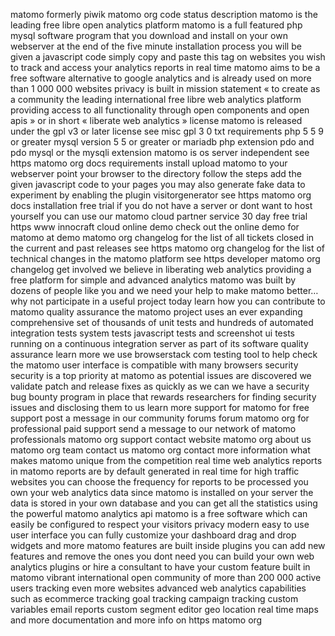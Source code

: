 matomo formerly piwik matomo org code status description matomo is the leading free libre open analytics platform matomo is a full featured php mysql software program that you download and install on your own webserver at the end of the five minute installation process you will be given a javascript code simply copy and paste this tag on websites you wish to track and access your analytics reports in real time matomo aims to be a free software alternative to google analytics and is already used on more than 1 000 000 websites privacy is built in mission statement « to create as a community the leading international free libre web analytics platform providing access to all functionality through open components and open apis » or in short « liberate web analytics » license matomo is released under the gpl v3 or later license see misc gpl 3 0 txt requirements php 5 5 9 or greater mysql version 5 5 or greater or mariadb php extension pdo and pdo mysql or the mysqli extension matomo is os server independent see https matomo org docs requirements install upload matomo to your webserver point your browser to the directory follow the steps add the given javascript code to your pages you may also generate fake data to experiment by enabling the plugin visitorgenerator see https matomo org docs installation free trial if you do not have a server or dont want to host yourself you can use our matomo cloud partner service 30 day free trial https www innocraft cloud online demo check out the online demo for matomo at demo matomo org changelog for the list of all tickets closed in the current and past releases see https matomo org changelog for the list of technical changes in the matomo platform see https developer matomo org changelog get involved we believe in liberating web analytics providing a free platform for simple and advanced analytics matomo was built by dozens of people like you and we need your help to make matomo better… why not participate in a useful project today learn how you can contribute to matomo quality assurance the matomo project uses an ever expanding comprehensive set of thousands of unit tests and hundreds of automated integration tests system tests javascript tests and screenshot ui tests running on a continuous integration server as part of its software quality assurance learn more we use browserstack com testing tool to help check the matomo user interface is compatible with many browsers security security is a top priority at matomo as potential issues are discovered we validate patch and release fixes as quickly as we can we have a security bug bounty program in place that rewards researchers for finding security issues and disclosing them to us learn more support for matomo for free support post a message in our community forums forum matomo org for professional paid support send a message to our network of matomo professionals matomo org support contact website matomo org about us matomo org team contact us matomo org contact more information what makes matomo unique from the competition real time web analytics reports in matomo reports are by default generated in real time for high traffic websites you can choose the frequency for reports to be processed you own your web analytics data since matomo is installed on your server the data is stored in your own database and you can get all the statistics using the powerful matomo analytics api matomo is a free software which can easily be configured to respect your visitors privacy modern easy to use user interface you can fully customize your dashboard drag and drop widgets and more matomo features are built inside plugins you can add new features and remove the ones you dont need you can build your own web analytics plugins or hire a consultant to have your custom feature built in matomo vibrant international open community of more than 200 000 active users tracking even more websites advanced web analytics capabilities such as ecommerce tracking goal tracking campaign tracking custom variables email reports custom segment editor geo location real time maps and more documentation and more info on https matomo org